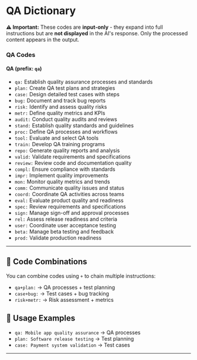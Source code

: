 # QA Dictionary

**⚠️ Important:** These codes are **input-only** - they expand into full instructions but are **not displayed** in the AI's response. Only the processed content appears in the output.

### QA Codes

#### QA (prefix: `qa`)

* `qa:` Establish quality assurance processes and standards
* `plan:` Create QA test plans and strategies
* `case:` Design detailed test cases with steps
* `bug:` Document and track bug reports
* `risk:` Identify and assess quality risks
* `metr:` Define quality metrics and KPIs
* `audit:` Conduct quality audits and reviews
* `stand:` Establish quality standards and guidelines
* `proc:` Define QA processes and workflows
* `tool:` Evaluate and select QA tools
* `train:` Develop QA training programs
* `repo:` Generate quality reports and analysis
* `valid:` Validate requirements and specifications
* `review:` Review code and documentation quality
* `compl:` Ensure compliance with standards
* `impr:` Implement quality improvements
* `mon:` Monitor quality metrics and trends
* `comm:` Communicate quality issues and status
* `coord:` Coordinate QA activities across teams
* `eval:` Evaluate product quality and readiness
* `spec:` Review requirements and specifications
* `sign:` Manage sign-off and approval processes
* `rel:` Assess release readiness and criteria
* `user:` Coordinate user acceptance testing
* `beta:` Manage beta testing and feedback
* `prod:` Validate production readiness

---

## 🔗 **Code Combinations**

You can combine codes using `+` to chain multiple instructions:

* `qa+plan:` → QA processes + test planning
* `case+bug:` → Test cases + bug tracking
* `risk+metr:` → Risk assessment + metrics

## 📝 **Usage Examples**

* `qa: Mobile app quality assurance` → QA processes
* `plan: Software release testing` → Test planning
* `case: Payment system validation` → Test cases

---

